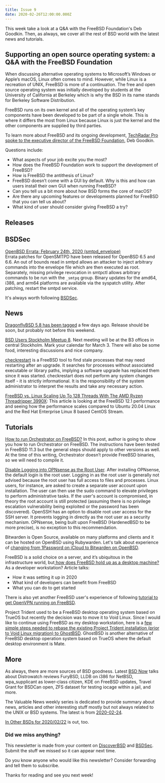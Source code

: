 ```yaml
---
title: Issue 9
date: 2020-02-26T12:00:00.000Z
---
```


 This week take a look at a Q&A with the FreeBSD Foundation's Deb Goodkin. Then, as always, we cover all the rest of BSD world with the latest news and tutorials.

<!-- more -->

## Supporting an open source operating system: a Q&A with the FreeBSD Foundation   

When discussing alternative operating systems to Microsoft’s Windows or Apple’s macOS, Linux often comes to mind. However, while Linux is a recreation of UNIX, FreeBSD is more of a continuation. The free and open source operating system was initially developed by students at the University of California at Berkeley which is why the BSD in its name stands for Berkeley Software Distribution.

FreeBSD runs on its own kernel and all of the operating system’s key components have been developed to be part of a single whole. This is where it differs the most from Linux because Linux is just the kernel and the other components are supplied by third parties.

To learn more about FreeBSD and its ongoing development, [TechRadar Pro spoke to the executive director of the FreeBSD Foundation](https://www.techradar.com/in/news/supporting-an-open-source-operating-system-a-qanda-with-the-freebsd-foundation?utm_source=bsdweekly), Deb Goodkin.

Questions include:

- What aspects of your job excite you the most?
- How does the FreeBSD Foundation work to support the development of FreeBSD?
- How is FreeBSD the antithesis of Linux?
- FreeBSD doesn’t come with a GUI by default. Why is this and how can users install their own GUI when running FreeBSD?
- Can you tell us a bit more about how BSD forms the core of macOS?
- Are there any upcoming features or developments planned for FreeBSD that you can tell us about?
- What kind of user should consider giving FreeBSD a try?

## Releases


## BSDSec

[OpenBSD Errata: February 24th, 2020 (smtpd_envelope)](https://bsdsec.net/articles/openbsd-errata-february-24th-2020-smtpd_envelope?utm_source=bsdweekly)  
Errata patches for OpenSMTPD have been released for OpenBSD 6.5 and 6.6. An out of bounds read in smtpd allows an attacker to inject arbitrary commands into the envelope file which are then executed as root. Separately, missing privilege revocation in smtpctl allows arbitrary commands to be run with the `_smtpq` group. Binary updates for the amd64, i386, and arm64 platforms are available via the syspatch utility. After patching, restart the smtpd service.

It's always worth following [BSDSec](https://bsdsec.net).

## News

[DragonflyBSD 5.8 has been tagged](http://lists.dragonflybsd.org/pipermail/commits/2020-February/720529.html?utm_source=bsdweekly) a few days ago. Release should be soon, but probably not before this weekend.

[BSD Users Stockholm Meetup 8](https://www.meetup.com/BSD-Users-Stockholm/events/267873938/?utm_source=bsdweekly). Next meeting will be at the B3 offices in central Stockholm. Mark your calendar for March 3. There will also be some food, interesting discussions and nice company.

[checkrestart](https://github.com/Freaky/checkrestart?utm_source=bsdweekly) is a FreeBSD tool to find stale processes that may need restarting after an upgrade. It searches for processes without associated executable or library paths, implying a software upgrade has replaced them since it was started. checkrestart does not perform any system changes itself - it is strictly informational. It is the responsibility of the system administrator to interpret the results and take any necessary action.

[FreeBSD vs. Linux Scaling Up To 128 Threads With The AMD Ryzen Threadripper 3990X](https://www.phoronix.com/scan.php?page=article&item=3990x-freebsd-bsd&num=1&utm_source=bsdweekly): This article is looking at the FreeBSD 12.1 performance and seeing how the performance scales compared to Ubuntu 20.04 Linux and the Red Hat Enterprise Linux 8 based CentOS Stream.

## Tutorials

[How to run Orchestrator on FreeBSD?](https://www.percona.com/blog/2020/02/17/how-to-run-orchestrator-on-freebsd/?utm_source=bsdweekly) In this post, author is going to show you how to run Orchestrator on FreeBSD. The instructions have been tested in FreeBSD 11.3 but the general steps should apply to other versions as well. At the time of this writing, Orchestrator doesn’t provide FreeBSD binaries, so we will need to compile it.

[Disable Logging into OPNsense as the Root User](https://homenetworkguy.com/how-to/disable-root-user-opnsense/?utm_source=bsdweekly). After installing OPNsense, the default login is the root user. Logging in as the root user is generally not advised because the root user has full access to files and processes. Linux users, for instance, are asked to create a separate user account upon installation. The user can then use the sudo command to elevate privileges to perform administrative tasks. If the user's account is compromised, in theory the root account is still protected (assuming there is no privilege escalation vulnerability being exploited or the password has been discovered). OpenSSH has an option to disable root user access for the SSH server. It prevents logging in directly as the root user as a security mechanism. OPNsense, being built upon FreeBSD (HardenedBSD to be more precise), is no exception to this recommendation.

Bitwarden is Open Source, available on many platforms and clients and it can be hosted on OpenBSD using Rubywarden. Let's talk about experience of [changing from 1Password on iCloud to Bitwarden on OpenBSD](https://www.tumfatig.net/20200221/from-1password-on-icloud-to-bitwarden-on-openbsd/?utm_source=bsdweekly).

FreeBSD is a solid choice on a server, and it’s ubiquitous in the infrastructure world, but[ how does FreeBSD hold up as a desktop machine?](https://www.hackernoon.com/can-you-use-freebsd-for-a-developer-machine-in-2020-fc653bk5?utm_source=bsdweekly) As a developer workstation? Article talks:
- How it was setting it up in 2020
- What kind of developers can benefit from FreeBSD
- What you can do to get started  

There is also yet another FreeBSD user's experience of following [tutorial to get OpenVPN running on FreeBSD](https://euroquis.nl//blabla/2020/02/23/openvpn.html?utm_source=bsdweekly).

Project Trident used to be a FreeBSD desktop operating system based on TrueOS but recently the decision was to move it to Void Linux. Since I would like to continue using FreeBSD as my desktop workstation, here is a [few simple steps needed to rebase the existing Project Trident installation (prior to Void Linux migration) to GhostBSD](https://github.com/maxsteciuk/TridentToGhostBSD/blob/master/README.md?utm_source=bsdweekly). GhostBSD is another alternative of FreeBSD desktop operation system based on TrueOS where the default desktop environment is Mate.

## More

As always, there are more sources of BSD goodness. Latest [BSD Now](https://www.youtube.com/watch?v=N_6ptyYMHBw&utm_source=bsdweekly) talks about Distrowatch reviews FuryBSD, LLDB on i386 for NetBSD, wpa_supplicant as lower-class citizen, KDE on FreeBSD updates, Travel Grant for BSDCan open, ZFS dataset for testing iocage within a jail, and more.

The Valuable News weekly series is dedicated to provide summary about news, articles and other interesting stuff mostly but not always related to the UNIX or BSD systems. The latest is from [2020-02-24](https://vermaden.wordpress.com/2020/02/24/valuable-news-2020-02-24/?utm_source=bsdweekly).

[In Other BSDs for 2020/02/22](https://www.dragonflydigest.com/2020/02/22/24187.html) is out, too.

### Did we miss anything?

This newsletter is made from your content on [DiscoverBSD](https://discoverbsd.com) and [BSDSec](https://bsdsec.net). Submit the stuff we missed so it can appear next time.

Do you know anyone who would like this newsletter? Consider forwarding and tell them to subscribe.

Thanks for reading and see you next week!

